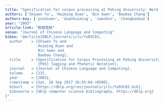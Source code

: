 ```yaml
---
title: "Specification for corpus processing at Peking University: Word segmentation, POS tagging and phonetic notation"
authors: ['Shiwen Yu', 'Huiming Duan', 'Bin Swen', 'Baobao Chang']
authors-key: ['yushiwen', 'duanhuiming', 'swenbin', 'changbaobao']
year: "2003"
article-link: "数据暂缺"
venue: "Journal of Chinese Language and Computing"
bibex: "@article{DBLP:journals/jclc/YuDSC03,
  author    = {Shiwen Yu and
               Huiming Duan and
               Bin Swen and
               Baobao Chang},
  title     = {Specification for Corpus Processing at Peking University: Word Segmentation,
               {POS} Tagging and Phonetic Notation},
  journal   = {Journal of Chinese Language and Computing},
  volume    = {13},
  year      = {2003},
  timestamp = {Sat, 16 Sep 2017 16:55:04 +0200},
  biburl    = {https://dblp.org/rec/journals/jclc/YuDSC03.bib},
  bibsource = {dblp computer science bibliography, https://dblp.org}
}"
---
```

